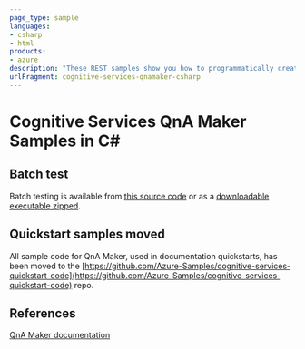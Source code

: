 ```yaml
---
page_type: sample
languages:
- csharp
- html
products:
- azure
description: "These REST samples show you how to programmatically create, update, publish,"
urlFragment: cognitive-services-qnamaker-csharp
---
```


# Cognitive Services QnA Maker Samples in C#

## Batch test

Batch testing is available from [this source code](./documentation-samples/batchtesting/Readme.md) or as a [downloadable executable zipped](https://aka.ms/qna_btzip).


## Quickstart samples moved

All sample code for QnA Maker, used in documentation quickstarts, has been moved to the [https://github.com/Azure-Samples/cognitive-services-quickstart-code](https://github.com/Azure-Samples/cognitive-services-quickstart-code) repo.


## References

[QnA Maker documentation](https://docs.microsoft.com/azure/cognitive-services/qnamaker/)
